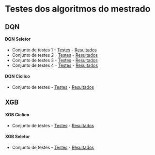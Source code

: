 # Testes dos algoritmos do mestrado

## DQN

#### DQN Seletor
- Conjunto de testes 1 - [Testes]() - [Resultados](https://wandb.ai/lincolnvs/dqn-seletor-conjunto-de-testes-1)
- Conjunto de testes 2 - [Testes]() - [Resultados](https://wandb.ai/lincolnvs/dqn-seletor-conjunto-de-testes-2)
- Conjunto de testes 3 - [Testes]() - [Resultados](https://wandb.ai/lincolnvs/dqn-seletor-conjunto-de-testes-3)
- Conjunto de testes 4 - [Testes]() - [Resultados](https://wandb.ai/lincolnvs/dqn-seletor-conjunto-de-testes-4)

#### DQN Cíclico
- Conjunto de testes - [Testes]() - [Resultados]()

## XGB
#### XGB Cíclico
- Conjunto de testes - [Testes]() - [Resultados]()

#### XGB Seletor
- Conjunto de testes - [Testes]() - [Resultados]()